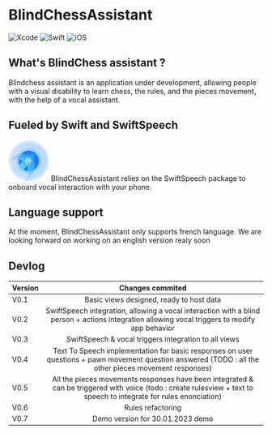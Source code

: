 # BlindChessAssistant

![Xcode](https://img.shields.io/badge/Xcode-007ACC?style=for-the-badge&logo=Xcode&logoColor=white)
![Swift](https://img.shields.io/badge/swift-F54A2A?style=for-the-badge&logo=swift&logoColor=white)
![iOS](https://img.shields.io/badge/iOS-000000?style=for-the-badge&logo=ios&logoColor=white)

## What's BlindChess assistant ?
Blindchess assistant is an application under development, allowing people with a visual disability to learn chess, the rules, and the pieces movement, with the help of a vocal assistant.

## Fueled by Swift and SwiftSpeech
<img src = "https://github.com/Cay-Zhang/SwiftSpeech/blob/master/Readme%20Assets/Icon.png?raw=true" alt="drawing" width="80"/>
BlindChessAssistant relies on the SwiftSpeech package to onboard vocal interaction with your phone.

## Language support
At the moment, BlindChessAssistant only supports french language. We are looking forward on working on an english version realy soon

## Devlog

| Version  | Changes commited |
| ------------- |:-------------:|
| V0.1      | Basic views designed, ready to host data     |
|V0.2| SwiftSpeech integration, allowing a vocal interaction with a blind person + actions integration allowing vocal triggers to modify app behavior |
|V0.3| SwiftSpeech & vocal triggers integration to all views |
|V0.4| Text To Speech implementation for basic responses on user questions + pawn movement question answered (TODO : all the other pieces movement responses) |
|V0.5| All the pieces movements responses have been integrated & can be triggered with voice (todo : create rulesview + text to speech to integrate for rules enonciation) |
|V0.6| Rules refactoring |
| V0.7 | Demo version for 30.01.2023 demo |
